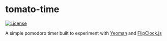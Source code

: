 # tomato-time
[![License](https://img.shields.io/:license-mit-blue.svg)](http://rootulp.mit-license.org)

A simple pomodoro timer built to experiment with [Yeoman](http://yeoman.io/)
and [FlipClock.js](http://flipclockjs.com/)
